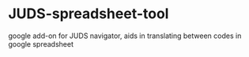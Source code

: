# JUDS-spreadsheet-tool
google add-on for JUDS navigator, aids in translating between codes in google spreadsheet
